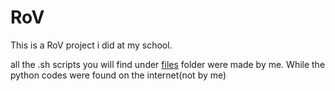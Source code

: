 # RoV

This is a RoV project i did at my school.

all the .sh scripts you will find under [files]() folder were made by me. While the python codes were found on the internet(not by me)

